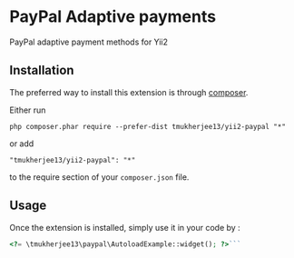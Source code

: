 PayPal Adaptive payments
========================
PayPal adaptive payment methods for Yii2

Installation
------------

The preferred way to install this extension is through [composer](http://getcomposer.org/download/).

Either run

```
php composer.phar require --prefer-dist tmukherjee13/yii2-paypal "*"
```

or add

```
"tmukherjee13/yii2-paypal": "*"
```

to the require section of your `composer.json` file.


Usage
-----

Once the extension is installed, simply use it in your code by  :

```php
<?= \tmukherjee13\paypal\AutoloadExample::widget(); ?>```